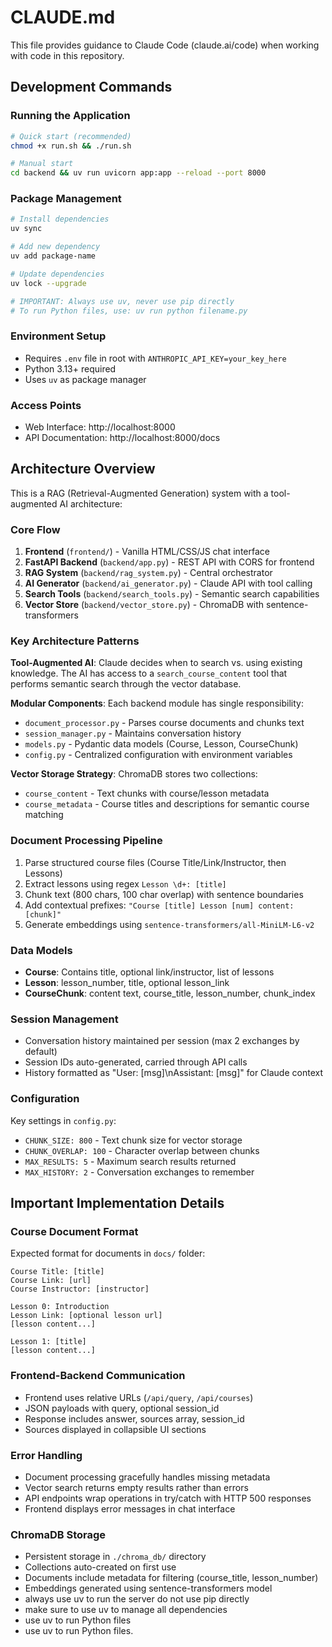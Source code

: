 # CLAUDE.md

This file provides guidance to Claude Code (claude.ai/code) when working with code in this repository.

## Development Commands

### Running the Application
```bash
# Quick start (recommended)
chmod +x run.sh && ./run.sh

# Manual start
cd backend && uv run uvicorn app:app --reload --port 8000
```

### Package Management
```bash
# Install dependencies
uv sync

# Add new dependency
uv add package-name

# Update dependencies
uv lock --upgrade

# IMPORTANT: Always use uv, never use pip directly
# To run Python files, use: uv run python filename.py
```

### Environment Setup
- Requires `.env` file in root with `ANTHROPIC_API_KEY=your_key_here`
- Python 3.13+ required
- Uses `uv` as package manager

### Access Points
- Web Interface: http://localhost:8000
- API Documentation: http://localhost:8000/docs

## Architecture Overview

This is a RAG (Retrieval-Augmented Generation) system with a tool-augmented AI architecture:

### Core Flow
1. **Frontend** (`frontend/`) - Vanilla HTML/CSS/JS chat interface
2. **FastAPI Backend** (`backend/app.py`) - REST API with CORS for frontend
3. **RAG System** (`backend/rag_system.py`) - Central orchestrator
4. **AI Generator** (`backend/ai_generator.py`) - Claude API with tool calling
5. **Search Tools** (`backend/search_tools.py`) - Semantic search capabilities
6. **Vector Store** (`backend/vector_store.py`) - ChromaDB with sentence-transformers

### Key Architecture Patterns

**Tool-Augmented AI**: Claude decides when to search vs. using existing knowledge. The AI has access to a `search_course_content` tool that performs semantic search through the vector database.

**Modular Components**: Each backend module has single responsibility:
- `document_processor.py` - Parses course documents and chunks text
- `session_manager.py` - Maintains conversation history 
- `models.py` - Pydantic data models (Course, Lesson, CourseChunk)
- `config.py` - Centralized configuration with environment variables

**Vector Storage Strategy**: ChromaDB stores two collections:
- `course_content` - Text chunks with course/lesson metadata
- `course_metadata` - Course titles and descriptions for semantic course matching

### Document Processing Pipeline
1. Parse structured course files (Course Title/Link/Instructor, then Lessons)
2. Extract lessons using regex `Lesson \d+: [title]`
3. Chunk text (800 chars, 100 char overlap) with sentence boundaries
4. Add contextual prefixes: `"Course [title] Lesson [num] content: [chunk]"`
5. Generate embeddings using `sentence-transformers/all-MiniLM-L6-v2`

### Data Models
- **Course**: Contains title, optional link/instructor, list of lessons
- **Lesson**: lesson_number, title, optional lesson_link
- **CourseChunk**: content text, course_title, lesson_number, chunk_index

### Session Management
- Conversation history maintained per session (max 2 exchanges by default)
- Session IDs auto-generated, carried through API calls
- History formatted as "User: [msg]\nAssistant: [msg]" for Claude context

### Configuration
Key settings in `config.py`:
- `CHUNK_SIZE: 800` - Text chunk size for vector storage
- `CHUNK_OVERLAP: 100` - Character overlap between chunks  
- `MAX_RESULTS: 5` - Maximum search results returned
- `MAX_HISTORY: 2` - Conversation exchanges to remember

## Important Implementation Details

### Course Document Format
Expected format for documents in `docs/` folder:
```
Course Title: [title]
Course Link: [url]  
Course Instructor: [instructor]

Lesson 0: Introduction
Lesson Link: [optional lesson url]
[lesson content...]

Lesson 1: [title]
[lesson content...]
```

### Frontend-Backend Communication
- Frontend uses relative URLs (`/api/query`, `/api/courses`)
- JSON payloads with query, optional session_id
- Response includes answer, sources array, session_id
- Sources displayed in collapsible UI sections

### Error Handling
- Document processing gracefully handles missing metadata
- Vector search returns empty results rather than errors
- API endpoints wrap operations in try/catch with HTTP 500 responses
- Frontend displays error messages in chat interface

### ChromaDB Storage
- Persistent storage in `./chroma_db/` directory
- Collections auto-created on first use
- Documents include metadata for filtering (course_title, lesson_number)
- Embeddings generated using sentence-transformers model
- always use uv to run the server do not use pip directly
- make sure to use uv to manage all dependencies
- use uv to run Python files
- use uv to run Python files.